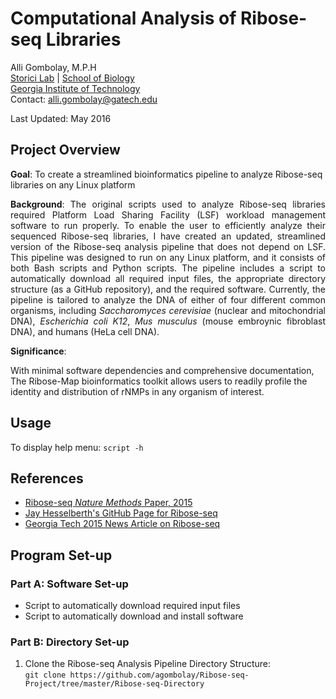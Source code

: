# Computational Analysis of Ribose-seq Libraries
Alli Gombolay, M.P.H  
[Storici Lab](http://www.storicilab.gatech.edu/) | [School of Biology](http://www.biology.gatech.edu/)  
[Georgia Institute of Technology](http://www.gatech.edu/)  
Contact: alli.gombolay@gatech.edu

Last Updated: May 2016  

## Project Overview
**Goal**: To create a streamlined bioinformatics pipeline to analyze Ribose-seq libraries on any Linux platform

<p align="justify">
<b>Background</b>: The original scripts used to analyze Ribose-seq libraries required Platform Load Sharing Facility (LSF) workload management software to run properly.  To enable the user to efficiently analyze their sequenced Ribose-seq libraries, I have created an updated, streamlined version of the Ribose-seq analysis pipeline that does not depend on LSF.  This pipeline was designed to run on any Linux platform, and it consists of both Bash scripts and Python scripts.  The pipeline includes a script to automatically download all required input files, the appropriate directory structure (as a GitHub repository), and the required software.  Currently, the pipeline is tailored to analyze the DNA of either of four different common organisms, including <i>Saccharomyces cerevisiae</i> (nuclear and mitochondrial DNA), <i>Escherichia coli K12</i>, <i>Mus musculus</i> (mouse embroynic fibroblast DNA), and humans (HeLa cell DNA).
</p>

<p align="justify">
<b>Significance</b>:  

With minimal software dependencies and comprehensive documentation, The Ribose-Map bioinformatics toolkit allows users to readily profile the identity and distribution of rNMPs in any organism of interest.
</p>

## Usage
To display help menu: `script -h`  

## References  
* [Ribose-seq *Nature Methods* Paper, 2015](http://www.ncbi.nlm.nih.gov/pmc/articles/PMC4686381/pdf/nihms742750.pdf)  
* [Jay Hesselberth's GitHub Page for Ribose-seq](https://github.com/hesselberthlab/modmap/tree/snake/pipeline/ribose-seq-ms)
* [Georgia Tech 2015 News Article on Ribose-seq](http://www.news.gatech.edu/2015/01/26/ribose-seq-identifies-and-locates-ribonucleotides-genomic-dna)

## Program Set-up
### Part A: Software Set-up  
* Script to automatically download required input files
* Script to automatically download and install software

### Part B: Directory Set-up  
1. Clone the Ribose-seq Analysis Pipeline Directory Structure:  
```git clone https://github.com/agombolay/Ribose-seq-Project/tree/master/Ribose-seq-Directory```
